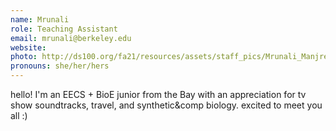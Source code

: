 ```yaml
---
name: Mrunali
role: Teaching Assistant
email: mrunali@berkeley.edu
website: 
photo: http://ds100.org/fa21/resources/assets/staff_pics/Mrunali_Manjrekar.png
pronouns: she/her/hers
---
```

hello! I'm an EECS + BioE junior from the Bay with an appreciation for tv show soundtracks, travel, and synthetic&comp biology. excited to meet you all :)
